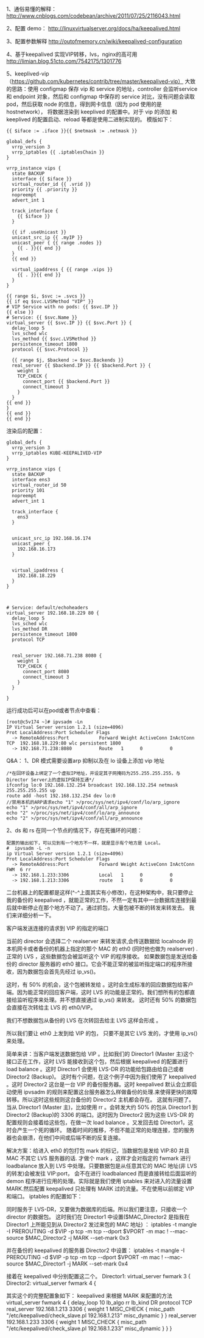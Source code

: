 1、通俗易懂的解释：
http://www.cnblogs.com/codebean/archive/2011/07/25/2116043.html

2、配置 demo：
http://linuxvirtualserver.org/docs/ha/keepalived.html

3、配置参数解释
http://outofmemory.cn/wiki/keepalived-configuration

4、基于keepalived 实现VIP转移，lvs，nginx的高可用
http://limian.blog.51cto.com/7542175/1301776

5、keeplived-vip（https://github.com/kubernetes/contrib/tree/master/keepalived-vip）
大致的思路：使用 configmap 保存 vip 和 service 的地址，controller 会监听service 和 endpoint 对象，然后和 configmap 中保存的 service 对比，没有问题会读取 pod，然后获取 node 的信息，得到网卡信息（因为 pod 使用的是hostnetwork），
将数据渲染到 keeplived 的配置中。对于 vip 的添加 和 keeplived 的配置启动、reload 等都是使用二进制实现的。
模版如下：
```
{{ $iface := .iface }}{{ $netmask := .netmask }}

global_defs {
  vrrp_version 3
  vrrp_iptables {{ .iptablesChain }}
}

vrrp_instance vips {
  state BACKUP
  interface {{ $iface }}
  virtual_router_id {{ .vrid }}
  priority {{ .priority }}
  nopreempt
  advert_int 1

  track_interface {
    {{ $iface }}
  }

  {{ if .useUnicast }}
  unicast_src_ip {{ .myIP }}
  unicast_peer { {{ range .nodes }}
    {{ . }}{{ end }}
  }
  {{ end }}

  virtual_ipaddress { {{ range .vips }}
    {{ . }}{{ end }}
  }
}

{{ range $i, $svc := .svcs }}
{{ if eq $svc.LVSMethod "VIP" }}
# VIP Service with no pods: {{ $svc.IP }}
{{ else }}
# Service: {{ $svc.Name }}
virtual_server {{ $svc.IP }} {{ $svc.Port }} {
  delay_loop 5
  lvs_sched wlc
  lvs_method {{ $svc.LVSMethod }}
  persistence_timeout 1800
  protocol {{ $svc.Protocol }}

  {{ range $j, $backend := $svc.Backends }}
  real_server {{ $backend.IP }} {{ $backend.Port }} {
    weight 1
    TCP_CHECK {
      connect_port {{ $backend.Port }}
      connect_timeout 3
    }
  }
{{ end }}
}
{{ end }}
{{ end }}
```

渲染后的配置：
```
global_defs {
  vrrp_version 3
  vrrp_iptables KUBE-KEEPALIVED-VIP
}

vrrp_instance vips {
  state BACKUP
  interface ens3
  virtual_router_id 50
  priority 101
  nopreempt
  advert_int 1

  track_interface {
    ens3
  }


  unicast_src_ip 192.168.16.174
  unicast_peer {
    192.168.16.173
  }


  virtual_ipaddress {
    192.168.18.229
  }
}



# Service: default/echoheaders
virtual_server 192.168.18.229 80 {
  delay_loop 5
  lvs_sched wlc
  lvs_method DR
  persistence_timeout 1800
  protocol TCP


  real_server 192.168.71.238 8080 {
    weight 1
    TCP_CHECK {
      connect_port 8080
      connect_timeout 3
    }
  }

}
```

运行成功后可以在pod或者节点中查看：
```
[root@c5v174 ~]# ipvsadm -Ln
IP Virtual Server version 1.2.1 (size=4096)
Prot LocalAddress:Port Scheduler Flags
  -> RemoteAddress:Port           Forward Weight ActiveConn InActConn
TCP  192.168.18.229:80 wlc persistent 1800
  -> 192.168.71.238:8080          Route   1      0          0
```


Q&A：
1、DR 模式需要设置arp 抑制以及在 lo 设备上添加 vip 地址
```
/*在回环设备上绑定了一个虚拟IP地址，并设定其子网掩码为255.255.255.255，与Director Server上的虚拟IP保持互通*/
ifconfig lo:0 192.168.132.254 broadcast 192.168.132.254 netmask 255.255.255.255 up
route add -host 192.168.132.254 dev lo:0
//禁用本机的ARP请求echo "1" >/proc/sys/net/ipv4/conf/lo/arp_ignore
echo "1" >/proc/sys/net/ipv4/conf/all/arp_ignore
echo "2" >/proc/sys/net/ipv4/conf/lo/arp_announce
echo "2" >/proc/sys/net/ipv4/conf/all/arp_announce
```

2、ds 和 rs 在同一个节点的情况下，存在死循环的问题：
```
配置的输出如下，可以见到有一个地方不一样，就是显示有个地方是 Local。
#  ipvsadm -L -n
ip Virtual Server version 1.2.1 (size=4096)
Prot LocalAddress:Port Scheduler Flags
  -> RemoteAddress:Port           Forward Weight ActiveConn InActConn
FWM  6 rr
  -> 192.168.1.233:3306           Local   1      0          0
  -> 192.168.1.213:3306           route   1      0          0
```
二台机器上的配置都是这样(^-^上面其实有小修改)，在这种架构中，我只要停止我的备份的 keepalived ，就能正常的工作，不然一定有其中一台数据库连接到最后就中断停止在那个地方不动了。通过抓包，大量包被不断的转发来转发去。
我们来详细分析一下。

客户端发送连接的请求到  VIP 的指定的端口

当前的 director 会选择二个 realserver 来转发请求,会传送数据给 localnode 的本机网卡或者备份的机器上指定的那个 MAC 的 eth0  (同时他也做为 realserver) . 正常的 LVS ，这些数据包会被监听这个 VIP 的程序接收。
如果数据包是发送给备份的 director 服务器的 eth0 接口。它会不能正常的被监听指定端口的程序所接收，因为数据包会首先先经过 ip_vs()。

这时，有 50% 的机会，这个包被转发给 。这时会生成标准的回应数据包给客户端。因为能正常的回应客户端，这时 LVS 的功能是正常的。我们想所有的包都直接给监听程序来处理。并不想直接通过 ip_vs() 来转发。
这时还有 50% 的数据包会直接在次转给主 LVS 的 eth0/VIP。

我们不想数据包从备份的 LVS 在次转回去给主 LVS 这样会形成 。

所以我们要让 eth0 上发到给 VIP 的包， 只要不是其它 LVS 发的，才使用 ip_vs() 来处理。

简单来讲：当客户端发送数据包给 VIP 。比如我们的 Director1 (Master 主)这个接口正在工作，这时 LVS 能接收到这个包，然后根据 keepalived 的配置进行 load balance 。这时 Director1 会使用 LVS-DR 的功能给包路由给自己或者 Director2 (Backup)。
这时有个问题，在这个例子中因为我们使用了 keepalived 。这时 Director2 这台是一台 VIP 的备份服务器。这时 keepalived 默认会立即启动使用 ipvsadm 的规则来配置这台服务器怎么样做备份的处理.来使得更快的故障转移。所以这时这些规则这台备份的 Director2 主机都会存在。
这就有问题了。当从 Director1 (Master 主)，比如使用 rr 。会转发大约 50% 的包从 Director1 到  Director2 (Backup)的 3306 的端口。这时因为 Director2 因为这些 LVS-DR 的配置规则会接着给这些包，在做一次 load balance 。又发回去给 Director1，这时会产生一个死的循环。
随着时间的推移，不但不能正常的处理连接，您的服务器也会崩溃，在他们中间或后端不断的反复连接。

解决方案：给进入 eth0 的包打包 mark 的标记，当数据包是发给 VIP:80  并且 MAC 不其它 LVS 服务器的话. 才做个 mark ，这样才会对指定的 fwmark 进行 loadbalance 放入到 LVS 中处理。只要数据包是从任意其它的 MAC 地址(非 LVS 的转发)会被发往 VIP:port， 会不在进行 loadbalanced 而是直接转给后面监听的  demon 程序进行应用的处理。实际就是我们使用 iptables 来对进入的流量设置 MARK.然后配置 keepalived 只处理有 MARK 过的流量。不在使用以前绑定 VIP 和端口。
iptables 的配置如下：

同时服务于 LVS-DR，又要做为数据库的后端。所以我们要注意，只接收一个 director 的数据包。
这时我们在 Director1 中设置($MAC_Director2 是指我在  Director1 上所能见到从  Director2 发过来包的 MAC 地址) ：
iptables -t mangle -I PREROUTING -d $VIP -p tcp -m tcp --dport $VPORT -m mac  ! --mac-source $MAC_Director2 -j MARK --set-mark 0x3

并在备份的 keepalived 的服务器 Director2 中设置：
iptables -t mangle -I PREROUTING -d $VIP -p tcp -m tcp --dport $VPORT -m mac  ! --mac-source $MAC_Director1 -j MARK --set-mark 0x4

接着在 keepalived 中分别配置这二个。
Director1: virtual_server fwmark 3 {
Director2: virtual_server fwmark 4 {

其实这个的完整配置象如下：
keepalived 来根据 MARK 来配置的方法
virtual_server fwmark 4  {
    delay_loop 10
    lb_algo rr
    lb_kind DR
    protocol TCP
    real_server 192.168.1.213 3306 {
    weight 1
    MISC_CHECK {
        misc_path "/etc/keepalived/check_slave.pl 192.168.1.213"
        misc_dynamic
    }
    }
    real_server 192.168.1.233 3306 {
    weight 1
    MISC_CHECK {
        misc_path "/etc/keepalived/check_slave.pl 192.168.1.233"
        misc_dynamic
        }
    }
}
